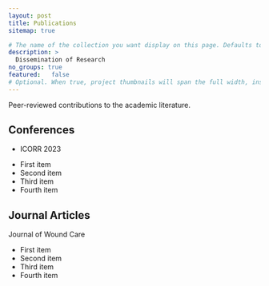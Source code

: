 ```yaml
---
layout: post
title: Publications
sitemap: true

# The name of the collection you want display on this page. Defaults to projects. See Organizing Projects for detail on how to handle multiple project collections.
description: >
  Dissemination of Research
no_groups: true
featured: 	false
# Optional. When true, project thumbnails will span the full width, instead of only half. This setting takes precedence over the featured value of individual projects, i.e. it will apply to the entire page.
---
```


Peer-reviewed contributions to the academic literature.

 <h2> Conferences </h2>
 
 * ICORR 2023
 
 <ul>
  <li>First item</li>
  <li>Second item</li>
  <li>Third item</li>
  <li>Fourth item</li>
</ul> 

 <h2> Journal Articles </h2>

Journal of Wound Care

 <ul>
  <li>First item</li>
  <li>Second item</li>
  <li>Third item</li>
  <li>Fourth item</li>
</ul> 